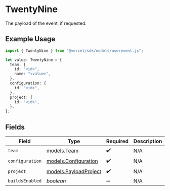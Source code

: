 # TwentyNine

The payload of the event, if requested.

## Example Usage

```typescript
import { TwentyNine } from "@vercel/sdk/models/userevent.js";

let value: TwentyNine = {
  team: {
    id: "<id>",
    name: "<value>",
  },
  configuration: {
    id: "<id>",
  },
  project: {
    id: "<id>",
  },
};
```

## Fields

| Field                                                | Type                                                 | Required                                             | Description                                          |
| ---------------------------------------------------- | ---------------------------------------------------- | ---------------------------------------------------- | ---------------------------------------------------- |
| `team`                                               | [models.Team](../models/team.md)                     | :heavy_check_mark:                                   | N/A                                                  |
| `configuration`                                      | [models.Configuration](../models/configuration.md)   | :heavy_check_mark:                                   | N/A                                                  |
| `project`                                            | [models.PayloadProject](../models/payloadproject.md) | :heavy_check_mark:                                   | N/A                                                  |
| `buildsEnabled`                                      | *boolean*                                            | :heavy_minus_sign:                                   | N/A                                                  |